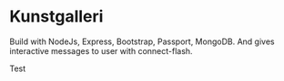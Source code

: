# Kunstgalleri
Build with NodeJs, Express, Bootstrap, Passport, MongoDB. And gives interactive messages to user with connect-flash.

Test
